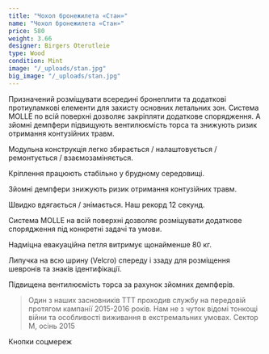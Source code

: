```yaml
---
title: "Чохол бронежилета «Стан»"
name: "Чохол бронежилета «Стан»"
price: 580
weight: 3.66
designer: Birgers Oterutleie
type: Wood
condition: Mint
image: "/_uploads/stan.jpg"
big_image: "/_uploads/stan.jpg"
---
```


Призначений розміщувати всередині бронеплити та додаткові протиуламкові елементи для захисту основних летальних зон.
Система MOLLE по всій поверхні дозволяє закріпляти додаткове спорядження. А зйомні демпфери підвищують вентилюємість торса та знижують ризик отримання контузійних травм.

Модульна конструкція легко збирається / налаштовується / ремонтується / взаємозаміняється.

Кріплення працюють стабільно у брудному середовищі.

Зйомні демпфери знижують ризик отримання контузійних травм.

Швидко вдягається / знімається. Наш рекорд 12 секунд.

Система MOLLE на всій поверхні дозволяє розміщувати додаткове спорядження під конкретні задачі та умови.

Надміцна евакуаційна петля витримує щонайменше 80 кг.

Липучка на всю шрину (Velcro) спереду і ззаду для розміщення шевронів та знаків ідентифікації.

Підвищена вентилюємість торса за рахунок зйомних демпферів.

> Один з наших засновників TTT проходив службу на передовій протягом кампанії 2015-2016 років. Нам не з чуток відомі тонкощі війни та особливості виживання в екстремальних умовах.
Сектор М, осінь 2015

Кнопки соцмереж
